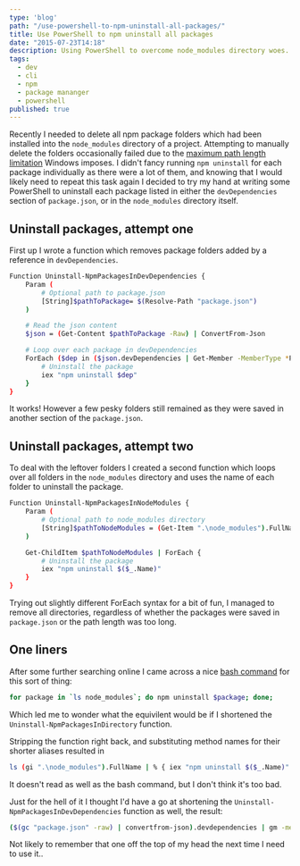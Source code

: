 ```yaml
---
type: 'blog'
path: "/use-powershell-to-npm-uninstall-all-packages/"
title: Use PowerShell to npm uninstall all packages
date: "2015-07-23T14:18"
description: Using PowerShell to overcome node_modules directory woes.
tags:
  - dev
  - cli
  - npm
  - package mananger
  - powershell
published: true
---
```


Recently I needed to delete all npm package folders which had been installed into the `node_modules` directory of a project. Attempting to manually delete the folders occasionally failed due to the [maximum path length limitation](https://msdn.microsoft.com/en-us/library/aa365247%28v=vs.85%29.aspx#maxpath) Windows imposes. I didn't fancy running `npm uninstall` for each package individually as there were a lot of them, and knowing that I would likely need to repeat this task again I decided to try my hand at writing some PowerShell to uninstall each package listed in either the `devDependencies` section of `package.json`, or in the `node_modules` directory itself.

## Uninstall packages, attempt one

First up I wrote a function which removes package folders added by a reference in `devDependencies`.

```bash
Function Uninstall-NpmPackagesInDevDependencies {
    Param (
        # Optional path to package.json
        [String]$pathToPackage= $(Resolve-Path "package.json")
    )

    # Read the json content
    $json = (Get-Content $pathToPackage -Raw) | ConvertFrom-Json

    # Loop over each package in devDependencies
    ForEach ($dep in ($json.devDependencies | Get-Member -MemberType *Property).Name) {
        # Uninstall the package
        iex "npm uninstall $dep"
    }
}
```

It works! However a few pesky folders still remained as they were saved in another section of the `package.json`.

## Uninstall packages, attempt two

To deal with the leftover folders I created a second function which loops over all folders in the `node_modules` directory and uses the name of each folder to uninstall the package.

```bash
Function Uninstall-NpmPackagesInNodeModules {
    Param (
        # Optional path to node_modules directory
        [String]$pathToNodeModules = (Get-Item ".\node_modules").FullName
    )

    Get-ChildItem $pathToNodeModules | ForEach {
        # Uninstall the package
        iex "npm uninstall $($_.Name)"
    }
}
```

Trying out slightly different ForEach syntax for a bit of fun, I managed to remove all directories, regardless of whether the packages were saved in `package.json` or the path length was too long.

## One liners

After some further searching online I came across a nice [bash command](http://blog.legacyteam.info/2014/10/how-to-remove-all-local-npm-packages/) for this sort of thing:

```bash
for package in `ls node_modules`; do npm uninstall $package; done;
```

Which led me to wonder what the equivilent would be if I shortened the `Uninstall-NpmPackagesInDirectory` function.

Stripping the function right back, and substituting method names for their shorter aliases resulted in

```bash
ls (gi ".\node_modules").FullName | % { iex "npm uninstall $($_.Name)" }
```

It doesn't read as well as the bash command, but I don't think it's too bad.

Just for the hell of it I thought I'd have a go at shortening the `Uninstall-NpmPackagesInDevDependencies` function as well, the result:

```bash
($(gc "package.json" -raw) | convertfrom-json).devdependencies | gm -membertype *property | % { iex "npm uninstall $dep" }
```

Not likely to remember that one off the top of my head the next time I need to use it..
